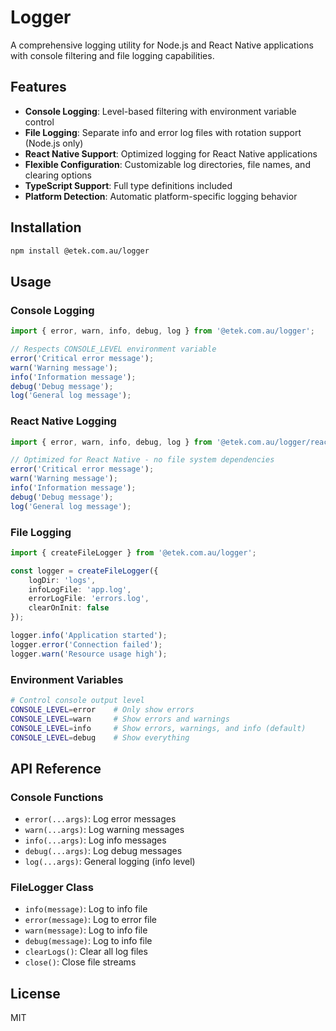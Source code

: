 # Logger

A comprehensive logging utility for Node.js and React Native applications with console filtering and file logging capabilities.

## Features

- **Console Logging**: Level-based filtering with environment variable control
- **File Logging**: Separate info and error log files with rotation support (Node.js only)
- **React Native Support**: Optimized logging for React Native applications
- **Flexible Configuration**: Customizable log directories, file names, and clearing options
- **TypeScript Support**: Full type definitions included
- **Platform Detection**: Automatic platform-specific logging behavior

## Installation

```bash
npm install @etek.com.au/logger
```

## Usage

### Console Logging

```typescript
import { error, warn, info, debug, log } from '@etek.com.au/logger';

// Respects CONSOLE_LEVEL environment variable
error('Critical error message');
warn('Warning message');
info('Information message');
debug('Debug message');
log('General log message');
```

### React Native Logging

```typescript
import { error, warn, info, debug, log } from '@etek.com.au/logger/react-native';

// Optimized for React Native - no file system dependencies
error('Critical error message');
warn('Warning message');
info('Information message');
debug('Debug message');
log('General log message');
```

### File Logging

```typescript
import { createFileLogger } from '@etek.com.au/logger';

const logger = createFileLogger({
    logDir: 'logs',
    infoLogFile: 'app.log',
    errorLogFile: 'errors.log',
    clearOnInit: false
});

logger.info('Application started');
logger.error('Connection failed');
logger.warn('Resource usage high');
```

### Environment Variables

```bash
# Control console output level
CONSOLE_LEVEL=error    # Only show errors
CONSOLE_LEVEL=warn     # Show errors and warnings
CONSOLE_LEVEL=info     # Show errors, warnings, and info (default)
CONSOLE_LEVEL=debug    # Show everything
```

## API Reference

### Console Functions

- `error(...args)`: Log error messages
- `warn(...args)`: Log warning messages  
- `info(...args)`: Log info messages
- `debug(...args)`: Log debug messages
- `log(...args)`: General logging (info level)

### FileLogger Class

- `info(message)`: Log to info file
- `error(message)`: Log to error file
- `warn(message)`: Log to info file
- `debug(message)`: Log to info file
- `clearLogs()`: Clear all log files
- `close()`: Close file streams

## License

MIT
